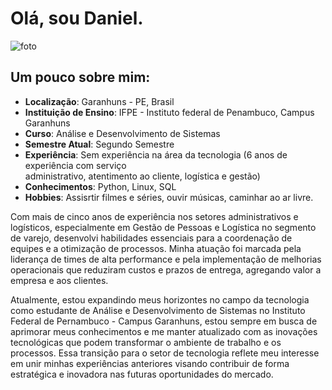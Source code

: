 # Olá, sou Daniel.

![foto](https://drive.google.com/uc?export=view&id=1WO_PNdkHf6jYOTTSdUU4gyJ-NZ4Dhvax)
## Um pouco sobre mim:

* **Localização**: Garanhuns - PE, Brasil
* **Instituição de Ensino**: IFPE - Instituto federal de Penambuco, Campus Garanhuns
* **Curso**: Análise e Desenvolvimento de Sistemas
* **Semestre Atual**: Segundo Semestre
* **Experiência**: Sem experiência na área da tecnologia (6 anos de experiência com serviço  
  administrativo, atentimento ao cliente, logística e gestão)
* **Conhecimentos**: Python, Linux, SQL
* **Hobbies**: Assisrtir filmes e séries, ouvir músicas, caminhar ao ar livre.

Com mais de cinco anos de experiência nos setores administrativos e logísticos, especialmente em Gestão de Pessoas e Logística no segmento de varejo, desenvolvi habilidades essenciais para a coordenação de equipes e a otimização de processos. Minha atuação foi marcada pela liderança de times de alta performance e pela implementação de melhorias operacionais que reduziram custos e prazos de entrega, agregando valor a empresa e aos clientes.

Atualmente, estou expandindo meus horizontes no campo da tecnologia como estudante de Análise e Desenvolvimento de Sistemas no Instituto Federal de Pernambuco - Campus Garanhuns, estou sempre em busca de aprimorar meus conhecimentos e me manter atualizado com as inovações tecnológicas que podem transformar o ambiente de trabalho e os processos. Essa transição para o setor de tecnologia reflete meu interesse em unir minhas experiências anteriores visando contribuir de forma estratégica e inovadora nas futuras oportunidades do mercado.
